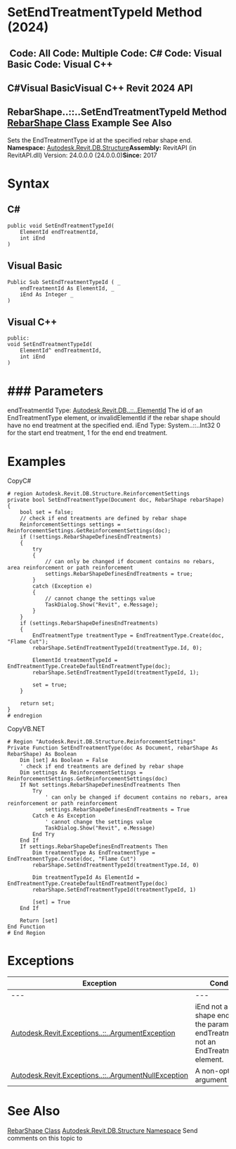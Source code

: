# SetEndTreatmentTypeId Method (2024)

﻿
 Code: All Code: Multiple Code: C# Code: Visual Basic Code: Visual C++   
---  
C#Visual BasicVisual C++
Revit 2024 API  
---  
RebarShape..::..SetEndTreatmentTypeId Method   
[RebarShape Class](0a370e32-eaba-785e-7e1f-9330929525fc.md "RebarShape Class") Example See Also  
---  
Sets the EndTreatmentType id at the specified rebar shape end. 
**Namespace:** [Autodesk.Revit.DB.Structure](d586b341-f687-9d90-e96d-255806b7d4fc.md "Autodesk.Revit.DB.Structure Namespace")**Assembly:** RevitAPI (in RevitAPI.dll) Version: 24.0.0.0 (24.0.0.0)**Since:** 2017 
# Syntax
C#  
---  
```text
public void SetEndTreatmentTypeId(
	ElementId endTreatmentId,
	int iEnd
)
```
  
Visual Basic  
---  
```text
Public Sub SetEndTreatmentTypeId ( _
	endTreatmentId As ElementId, _
	iEnd As Integer _
)
```
  
Visual C++  
---  
```text
public:
void SetEndTreatmentTypeId(
	ElementId^ endTreatmentId, 
	int iEnd
)
```
  
# ### Parameters
endTreatmentId
    Type: [Autodesk.Revit.DB..::..ElementId](44f3f7b1-3229-3404-93c9-dc5e70337dd6.md "ElementId Class") The id of an EndTreatmentType element, or invalidElementId if the rebar shape should have no end treatment at the specified end. 
iEnd
    Type: System..::..Int32 0 for the start end treatment, 1 for the end end treatment. 
# Examples
CopyC#
```text
# region Autodesk.Revit.DB.Structure.ReinforcementSettings
private bool SetEndTreatmentType(Document doc, RebarShape rebarShape)
{
    bool set = false;
    // check if end treatments are defined by rebar shape
    ReinforcementSettings settings = ReinforcementSettings.GetReinforcementSettings(doc);
    if (!settings.RebarShapeDefinesEndTreatments)
    {
        try
        {
            // can only be changed if document contains no rebars, area reinforcement or path reinforcement
            settings.RebarShapeDefinesEndTreatments = true;
        }
        catch (Exception e)
        {
            // cannot change the settings value
            TaskDialog.Show("Revit", e.Message);
        }
    }
    if (settings.RebarShapeDefinesEndTreatments)
    {
        EndTreatmentType treatmentType = EndTreatmentType.Create(doc, "Flame Cut");
        rebarShape.SetEndTreatmentTypeId(treatmentType.Id, 0);

        ElementId treatmentTypeId = EndTreatmentType.CreateDefaultEndTreatmentType(doc);
        rebarShape.SetEndTreatmentTypeId(treatmentTypeId, 1);

        set = true;
    }

    return set;
}
# endregion
```

CopyVB.NET
```text
# Region "Autodesk.Revit.DB.Structure.ReinforcementSettings"
Private Function SetEndTreatmentType(doc As Document, rebarShape As RebarShape) As Boolean
    Dim [set] As Boolean = False
    ' check if end treatments are defined by rebar shape
    Dim settings As ReinforcementSettings = ReinforcementSettings.GetReinforcementSettings(doc)
    If Not settings.RebarShapeDefinesEndTreatments Then
        Try
            ' can only be changed if document contains no rebars, area reinforcement or path reinforcement
            settings.RebarShapeDefinesEndTreatments = True
        Catch e As Exception
            ' cannot change the settings value
            TaskDialog.Show("Revit", e.Message)
        End Try
    End If
    If settings.RebarShapeDefinesEndTreatments Then
        Dim treatmentType As EndTreatmentType = EndTreatmentType.Create(doc, "Flame Cut")
        rebarShape.SetEndTreatmentTypeId(treatmentType.Id, 0)

        Dim treatmentTypeId As ElementId = EndTreatmentType.CreateDefaultEndTreatmentType(doc)
        rebarShape.SetEndTreatmentTypeId(treatmentTypeId, 1)

        [set] = True
    End If

    Return [set]
End Function
# End Region
```

# Exceptions
| Exception | Condition |
| --- | --- |
| --- | --- |
| [Autodesk.Revit.Exceptions..::..ArgumentException](2e6e4206-97a8-dd4b-df5d-4269f4bb6088.md "ArgumentException Class") | iEnd not a valid shape end -or- the parameter endTreatmentId is not an EndTreatmentType element. |
| [Autodesk.Revit.Exceptions..::..ArgumentNullException](631e1424-60f4-929b-4e52-dda9dcd26316.md "ArgumentNullException Class") | A non-optional argument was null |

# See Also
[RebarShape Class](0a370e32-eaba-785e-7e1f-9330929525fc.md "RebarShape Class")
[Autodesk.Revit.DB.Structure Namespace](d586b341-f687-9d90-e96d-255806b7d4fc.md "Autodesk.Revit.DB.Structure Namespace")
Send comments on this topic to 